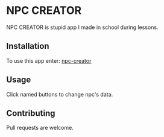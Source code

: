 # NPC CREATOR

NPC CREATOR is stupid app I made in school during lessons.

## Installation

To use this app enter: [npc-creator](https://npc-creator.vercel.app/) 



## Usage

Click named buttons to change npc's data.

## Contributing

Pull requests are welcome.
